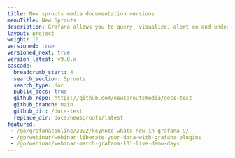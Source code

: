 ```yaml
---
title: New sprouts media documentation versions
menuTitle: New Sprouts
description: Grafana allows you to query, visualize, alert on and understand your metrics no matter where they are stored.
layout: project
weight: 10
versioned: true
versioned_next: true
version_latest: v9.0.x
cascade:
  breadcrumb_start: 4
  search_section: Sprouts
  search_type: doc
  public_docs: true
  github_repo: https://github.com/newsproutsmedia/docs-test
  github_branch: main
  github_dir: /docs-test
  replace_dir: docs/newsprouts/latest
featured:
 - /go/grafanaconline/2022/keynote-whats-new-in-grafana-9/
 - /go/webinar/webinar-liberate-your-data-with-grafana-plugins
 - /go/webinar/webinar-march-grafana-101-live-demo-days
---
```

